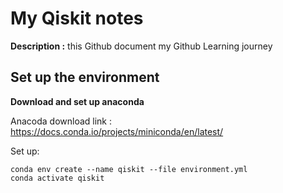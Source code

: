 # My Qiskit notes

**Description :** this Github document my Github Learning journey

## Set up the environment

**Download and set up anaconda**

Anacoda download link : https://docs.conda.io/projects/miniconda/en/latest/ 

Set up:

    conda env create --name qiskit --file environment.yml
    conda activate qiskit